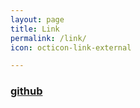 ```yaml
---
layout: page
title: Link
permalink: /link/
icon: octicon-link-external

---
```


### [github](https://github.com/pythonbug/)